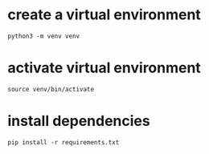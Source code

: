 # create a virtual environment
`python3 -m venv venv`

# activate virtual environment
`source venv/bin/activate`

# install dependencies
`pip install -r requirements.txt`